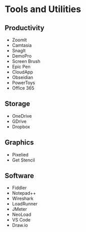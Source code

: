 # Tools and Utilities

## Productivity

* ZoomIt
* Camtasia
* SnagIt
* DemoPro
* Screen Brush
* Epic Pen
* CloudApp
* Obseidian
* PowerToys
* Office 365

## Storage
* OneDrive
* GDrive
* Dropbox

## Graphics
* Pixelied
* Get Stencil 

## Software
* Fiddler
* Notepad++
* Wireshark
* LoadRunner
* JMeter
* NeoLoad
* VS Code
* Draw.io

